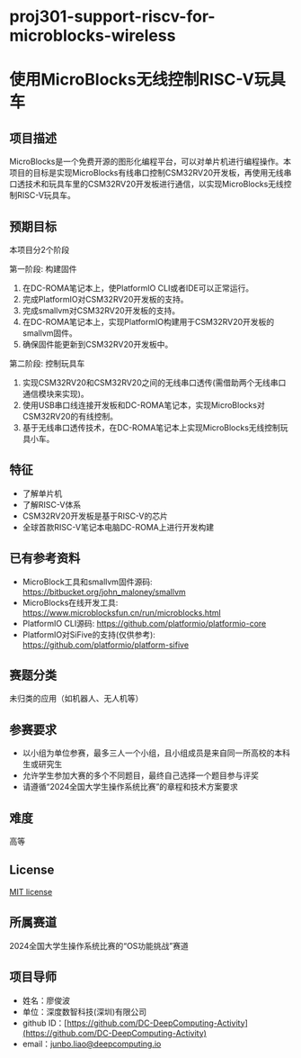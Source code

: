 # proj301-support-riscv-for-microblocks-wireless
# 使用MicroBlocks无线控制RISC-V玩具车

## 项目描述
MicroBlocks是一个免费开源的图形化编程平台，可以对单片机进行编程操作。本项目的目标是实现MicroBlocks有线串口控制CSM32RV20开发板，再使用无线串口透技术和玩具车里的CSM32RV20开发板进行通信，以实现MicroBlocks无线控制RISC-V玩具车。


## 预期目标
本项目分2个阶段

第一阶段: 构建固件
1. 在DC-ROMA笔记本上，使PlatformIO CLI或者IDE可以正常运行。
2. 完成PlatformIO对CSM32RV20开发板的支持。
3. 完成smallvm对CSM32RV20开发板的支持。
4. 在DC-ROMA笔记本上，实现PlatformIO构建用于CSM32RV20开发板的smallvm固件。
5. 确保固件能更新到CSM32RV20开发板中。

第二阶段: 控制玩具车
1. 实现CSM32RV20和CSM32RV20之间的无线串口透传(需借助两个无线串口通信模块来实现)。
2. 使用USB串口线连接开发板和DC-ROMA笔记本，实现MicroBlocks对CSM32RV20的有线控制。
3. 基于无线串口透传技术，在DC-ROMA笔记本上实现MicroBlocks无线控制玩具小车。

## 特征
- 了解单片机
- 了解RISC-V体系
- CSM32RV20开发板是基于RISC-V的芯片
- 全球首款RISC-V笔记本电脑DC-ROMA上进行开发构建

## 已有参考资料
- MicroBlock工具和smallvm固件源码: https://bitbucket.org/john_maloney/smallvm
- MicroBlocks在线开发工具: https://www.microblocksfun.cn/run/microblocks.html
- PlatformIO CLI源码: https://github.com/platformio/platformio-core
- PlatformIO对SiFive的支持(仅供参考): https://github.com/platformio/platform-sifive

## 赛题分类

未归类的应用（如机器人、无人机等）

## 参赛要求
- 以小组为单位参赛，最多三人一个小组，且小组成员是来自同一所高校的本科生或研究生
- 允许学生参加大赛的多个不同题目，最终自己选择一个题目参与评奖
- 请遵循“2024全国大学生操作系统比赛”的章程和技术方案要求

## 难度
高等

## License
[MIT license](http://opensource.org/licenses/MIT)

## 所属赛道
2024全国大学生操作系统比赛的“OS功能挑战”赛道

## 项目导师
- 姓名：廖俊波
- 单位：深度数智科技(深圳)有限公司
- github ID：[https://github.com/DC-DeepComputing-Activity](https://github.com/DC-DeepComputing-Activity)
- email：[junbo.liao@deepcomputing.io](junbo.liao@deepcomputing.io)
